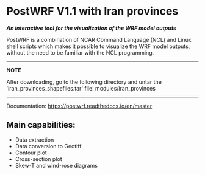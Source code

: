 # PostWRF V1.1 with Iran provinces
***An interactive tool for the visualization of the WRF model outputs***

PostWRF is a combination of NCAR Command Language (NCL) and Linux shell scripts which makes it possible to visualize the WRF model outputs, without the need to be familiar with the NCL programming.

---
**NOTE**

   After downloading, go to the following directory and untar the 'iran_provinces_shapefiles.tar' file:
   modules/iran_provinces

---

Documentation: https://postwrf.readthedocs.io/en/master

## Main capabilities:
- Data extraction
- Data conversion to Geotiff
- Contour plot
- Cross-section plot
- Skew-T and wind-rose diagrams
